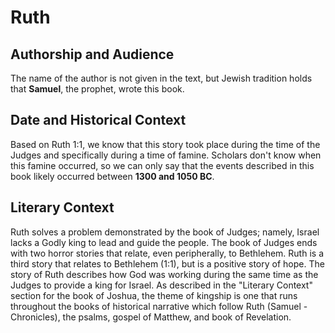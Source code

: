 # Ruth

## Authorship and Audience
The name of the author is not given in the text, but Jewish tradition holds that **Samuel**, the prophet, wrote this book.

## Date and Historical Context
Based on Ruth 1:1, we know that this story took place during the time of the Judges and specifically during a time of famine. Scholars don't know when this famine occurred, so we can only say that the events described in this book likely occurred between **1300 and 1050 BC**.

## Literary Context
Ruth solves a problem demonstrated by the book of Judges; namely, Israel lacks a Godly king to lead and guide the people. The book of Judges ends with two horror stories that relate, even peripherally, to Bethlehem. Ruth is a third story that relates to Bethlehem (1:1), but is a positive story of hope. The story of Ruth describes how God was working during the same time as the Judges to provide a king for Israel. As described in the "Literary Context" section for the book of Joshua, the theme of kingship is one that runs throughout the books of historical narrative which follow Ruth (Samuel - Chronicles), the psalms, gospel of Matthew, and book of Revelation.

